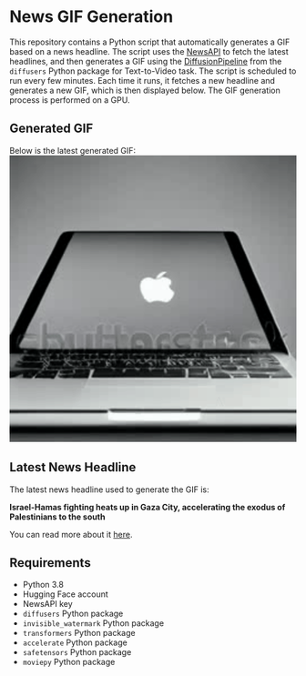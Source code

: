 # News GIF Generation
This repository contains a Python script that automatically generates a GIF based on a news headline. The script uses the [NewsAPI](https://newsapi.org/) to fetch the latest headlines, and then generates a GIF using the [DiffusionPipeline](https://github.com/huggingface/diffusers) from the `diffusers` Python package for Text-to-Video task.
The script is scheduled to run every few minutes. Each time it runs, it fetches a new headline and generates a new GIF, which is then displayed below. The GIF generation process is performed on a GPU.

## Generated GIF
Below is the latest generated GIF:
![Generated GIF](output.gif?raw=true&v=1699601628)

## Latest News Headline
The latest news headline used to generate the GIF is:

**Israel-Hamas fighting heats up in Gaza City, accelerating the exodus of Palestinians to the south**

You can read more about it [here](https://news.google.com/rss/articles/CBMiW2h0dHBzOi8vYXBuZXdzLmNvbS9hcnRpY2xlL2lzcmFlbC1oYW1hcy13YXItbmV3cy0xMS04LTIwMjMtMWQ0MTRiMTllMzlmYzQ2YTU1NDFkMDU0MWE4ODAzNTDSAQA?oc=5).

## Requirements
- Python 3.8
- Hugging Face account
- NewsAPI key
- `diffusers` Python package
- `invisible_watermark` Python package
- `transformers` Python package
- `accelerate` Python package
- `safetensors` Python package
- `moviepy` Python package
